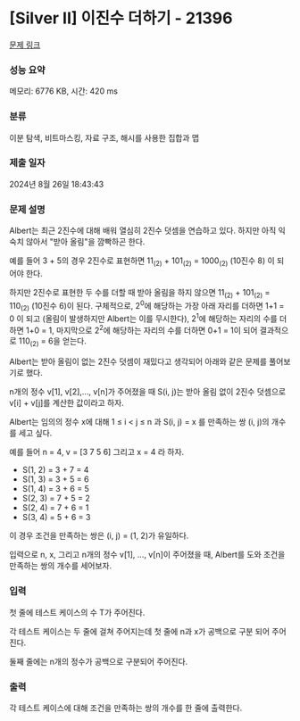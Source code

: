 # [Silver II] 이진수 더하기 - 21396 

[문제 링크](https://www.acmicpc.net/problem/21396) 

### 성능 요약

메모리: 6776 KB, 시간: 420 ms

### 분류

이분 탐색, 비트마스킹, 자료 구조, 해시를 사용한 집합과 맵

### 제출 일자

2024년 8월 26일 18:43:43

### 문제 설명

<p>Albert는 최근 2진수에 대해 배워 열심히 2진수 덧셈을 연습하고 있다. 하지만 아직 익숙치 않아서 "받아 올림"을 깜빡하곤 한다.</p>

<p>예를 들어 3 + 5의 경우 2진수로 표현하면 11<sub>(2)</sub> + 101<sub>(2)</sub> = 1000<sub>(2)</sub> (10진수 8) 이 되어야 한다.</p>

<p>하지만 2진수로 표현한 두 수를 더할 때 받아 올림을 하지 않으면 11<sub>(2)</sub> + 101<sub>(2)</sub> = 110<sub>(2)</sub> (10진수 6)이 된다. 구체적으로, 2<sup>0</sup>에 해당하는 가장 아래 자리를 더하면 1+1 = 0 이 되고 (올림이 발생하지만 Albert는 이를 무시한다), 2<sup>1</sup>에 해당하는 자리의 수를 더하면 1+0 = 1, 마지막으로 2<sup>2</sup>에 해당하는 자리의 수를 더하면 0+1 = 1이 되어 결과적으로 110<sub>(2)</sub> = 6을 얻는다.</p>

<p>Albert는 받아 올림이 없는 2진수 덧셈이 재밌다고 생각되어 아래와 같은 문제를 풀어보기로 했다.</p>

<p>n개의 정수 v[1], v[2],..., v[n]가 주어졌을 때 S(i, j)는 받아 올림 없이 2진수 덧셈으로 v[i] + v[j]를 계산한 값이라고 하자.</p>

<p>Albert는 임의의 정수 x에 대해 1 ≤ i < j ≤ n 과 S(i, j) = x 를 만족하는 쌍 (i, j)의 개수를 세고 싶다.</p>

<p>예를 들어 n = 4, v = [3 7 5 6] 그리고 x = 4 라 하자.</p>

<ul>
	<li>S(1, 2) = 3 + 7 = 4</li>
	<li>S(1, 3) = 3 + 5 = 6</li>
	<li>S(1, 4) = 3 + 6 = 5</li>
	<li>S(2, 3) = 7 + 5 = 2</li>
	<li>S(2, 4) = 7 + 6 = 1</li>
	<li>S(3, 4) = 5 + 6 = 3</li>
</ul>

<p>이 경우 조건을 만족하는 쌍은 (i, j) = (1, 2)가 유일하다.</p>

<p>입력으로 n, x, 그리고 n개의 정수 v[1], ..., v[n]이 주어졌을 때, Albert를 도와 조건을 만족하는 쌍의 개수를 세어보자.</p>

### 입력 

 <p>첫 줄에 테스트 케이스의 수 T가 주어진다.</p>

<p>각 테스트 케이스는 두 줄에 걸쳐 주어지는데 첫 줄에 n과 x가 공백으로 구분 되어 주어진다.</p>

<p>둘째 줄에는 n개의 정수가 공백으로 구분되어 주어진다.</p>

### 출력 

 <p>각 테스트 케이스에 대해 조건을 만족하는 쌍의 개수를 한 줄에 출력한다.</p>

